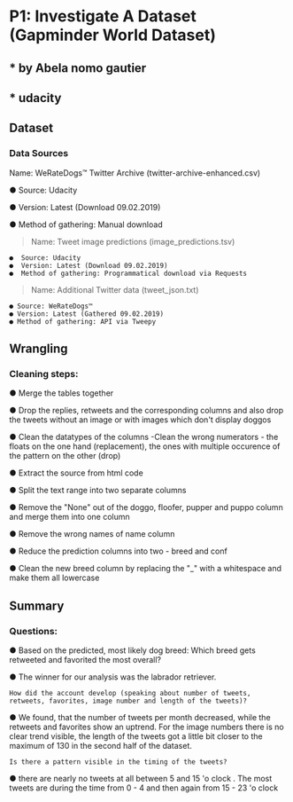 # P1: Investigate A Dataset (Gapminder World Dataset)
## * by Abela nomo gautier
## * udacity


## Dataset

### Data Sources
Name: WeRateDogs™ Twitter Archive (twitter-archive-enhanced.csv)

● Source: Udacity

● Version: Latest (Download 09.02.2019)

● Method of gathering: Manual download


> Name: Tweet image predictions (image_predictions.tsv)

    ●  Source: Udacity
    ●  Version: Latest (Download 09.02.2019)
    ●  Method of gathering: Programmatical download via Requests


> Name: Additional Twitter data (tweet_json.txt)


    ● Source: WeRateDogs™
    ● Version: Latest (Gathered 09.02.2019)
    ● Method of gathering: API via Tweepy



## Wrangling

### Cleaning steps:

● Merge the tables together

● Drop the replies, retweets and the corresponding columns and also drop the tweets without an image or with images which don't display doggos

● Clean the datatypes of the columns -Clean the wrong numerators - the floats on the one hand (replacement), the ones with multiple occurence of the pattern on the other (drop)

● Extract the source from html code

● Split the text range into two separate columns

● Remove the "None" out of the doggo, floofer, pupper and puppo column and merge them into one column

● Remove the wrong names of name column

● Reduce the prediction columns into two - breed and conf

● Clean the new breed column by replacing the "_" with a whitespace and make them all lowercase



## Summary

### Questions:

● Based on the predicted, most likely dog breed: Which breed gets retweeted and favorited the most overall?

● The winner for our analysis was the labrador retriever.

    How did the account develop (speaking about number of tweets, retweets, favorites, image number and length of the tweets)?

 ● We found, that the number of tweets per month decreased, while the retweets and favorites show an uptrend. For the image numbers there is no clear trend visible, the length of the tweets got a little bit closer to the maximum of 130 in the second half of the dataset.

    Is there a pattern visible in the timing of the tweets?

 ● there are nearly no tweets at all between 5 and 15 'o clock . The most tweets are during the time from 0 - 4 and then again from 15 - 23 'o clock

